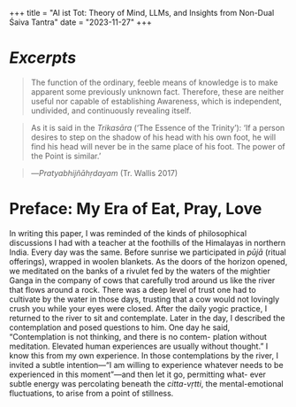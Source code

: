 +++
title = "AI ist Tot: Theory of Mind, LLMs, and Insights from Non-Dual Śaiva Tantra"
date = "2023-11-27"
+++

# *Excerpts*

>The function of the ordinary, feeble means of knowledge is to
>make apparent some previously unknown fact. Therefore, these are
>neither useful nor capable of establishing Awareness, which is independent, undivided, and continuously revealing itself.

>As it is said in the *Trikasāra* (‘The Essence of the Trinity’):
>‘If a person desires to step on the shadow of his head
>with his own foot, he will find his head will never be in the
>same place of his foot. The power of the Point is similar.’

>—*Pratyabhijñāhṛdayam* (Tr. Wallis 2017)

# Preface: My Era of Eat, Pray, Love

In writing this paper, I was reminded of the kinds of philosophical discussions
I had with a teacher at the foothills of the Himalayas in northern India. Every
day was the same. Before sunrise we participated in *pūjā* (ritual offerings),
wrapped in woolen blankets. As the doors of the horizon opened, we meditated
on the banks of a rivulet fed by the waters of the mightier Ganga in the company
of cows that carefully trod around us like the river that flows around a rock.
There was a deep level of trust one had to cultivate by the water in those days,
trusting that a cow would not lovingly crush you while your eyes were closed.
After the daily yogic practice, I returned to the river to sit and contemplate.
Later in the day, I described the contemplation and posed questions to him.
One day he said, “Contemplation is not thinking, and there is no contem-
plation without meditation. Elevated human experiences are usually without
thought.” I know this from my own experience. In those contemplations by
the river, I invited a subtle intention—“I am willing to experience whatever
needs to be experienced in this moment”—and then let it go, permitting what-
ever subtle energy was percolating beneath the *citta-vṛtti*, the mental-emotional
fluctuations, to arise from a point of stillness.
